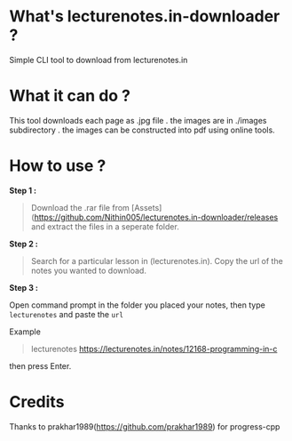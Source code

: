 # What's lecturenotes.in-downloader ?
Simple CLI tool to download from lecturenotes.in

# What it can do ?
This tool downloads each page as .jpg file . 
the images are in ./images subdirectory . the images can be constructed into pdf using online tools.

# How to use ?
**Step 1 :**
> Download the .rar file from [Assets](https://github.com/Nithin005/lecturenotes.in-downloader/releases and extract the files in a seperate folder.
<!--- > Download the .exe file from [Assets](https://github.com/Nithin005/lecturenotes.in-downloader/releases "Download Executable") .Download all **.dll**  and **.exe** files and place the files in a seperate folder. --->

**Step 2 :**

>Search for a particular lesson in  (lecturenotes.in). Copy the url of the notes you wanted to download.

**Step 3 :**

Open command prompt in the folder you placed your notes, then type `lecturenotes` and paste the `url`

Example

>lecturenotes https://lecturenotes.in/notes/12168-programming-in-c

then press Enter.

# Credits
Thanks to prakhar1989(https://github.com/prakhar1989) for progress-cpp
